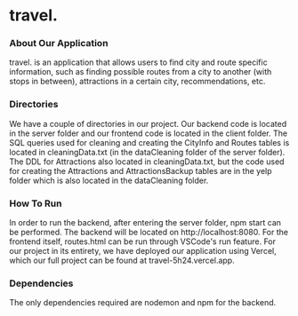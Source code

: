 # travel.

### About Our Application
travel. is an application that allows users to find city and route specific information, such as finding possible routes from a city to another (with stops in between), attractions in a certain city, recommendations, etc. 

### Directories
We have a couple of directories in our project. Our backend code is located in the server folder and our frontend code is located in the client folder. The SQL queries used for cleaning and creating the CityInfo and Routes tables is located in cleaningData.txt (in the dataCleaning folder of the server folder). The DDL for Attractions also located in cleaningData.txt, but the code used for creating the Attractions and AttractionsBackup tables are in the yelp folder which is also located in the dataCleaning folder.

### How To Run
In order to run the backend, after entering the server folder, npm start can be performed. The backend will be located on http://localhost:8080. 
For the frontend itself, routes.html can be run through VSCode's run feature. For our project in its entirety, we have deployed our application using Vercel, which our full project can be found at travel-5h24.vercel.app.

### Dependencies
The only dependencies required are nodemon and npm for the backend.